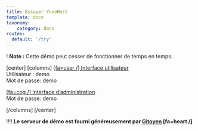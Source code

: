 ```yaml
---
title: Essayer YunoHost
template: docs
taxonomy:
    category: docs
routes:
  default: '/try'
---
```


! **Note :** Cette démo peut cesser de fonctionner de temps en temps.

[center]
[columns]
[[fa=user /] Interface utilisateur](https://demo.yunohost.org/?target=_blank&classes=btn,btn-lg,btn-success)  
Utilisateur : demo  
Mot de passe: demo

[[fa=cog /] Interface d’administration](https://demo.yunohost.org/yunohost/admin/?target=_blank&classes=btn,btn-lg,btn-primary)  
Mot de passe: demo

[/columns]
[/center]

!!!! **Le serveur de démo est fourni généreusement par [Gitoyen](https://www.gitoyen.net?target=_blank) [fa=heart /]**
